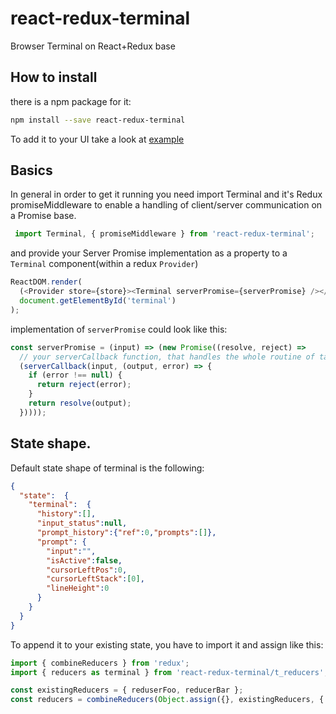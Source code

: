 # react-redux-terminal
Browser Terminal on React+Redux base

## How to install

there is a npm package for it:

```sh
npm install --save react-redux-terminal
```

To add it to your UI take a look at [example](https://github.com/phpingme/react-redux-terminal/tree/master/example)


## Basics

In general in order to get it running you need import Terminal and it's Redux promiseMiddleware to enable a handling of client/server communication on a Promise base.

```javascript
 import Terminal, { promiseMiddleware } from 'react-redux-terminal';
```

and provide your Server Promise implementation as a property to a ```Terminal``` component(within a redux ```Provider```)

```javascript
ReactDOM.render(
  (<Provider store={store}><Terminal serverPromise={serverPromise} /></Provider>),
  document.getElementById('terminal')
);
```

implementation of ```serverPromise``` could look like this:
```javascript
const serverPromise = (input) => (new Promise((resolve, reject) =>
  // your serverCallback function, that handles the whole routine of taking to a server part
  (serverCallback(input, (output, error) => {
    if (error !== null) {
      return reject(error);
    }
    return resolve(output);
  }))));


```


## State shape.

Default state shape of terminal is the following:

```json
{
  "state":  {
    "terminal":  {
      "history":[],
      "input_status":null,
      "prompt_history":{"ref":0,"prompts":[]},
      "prompt": {
        "input":"",
        "isActive":false,
        "cursorLeftPos":0,
        "cursorLeftStack":[0],
        "lineHeight":0
      }
    }
  }
}

```

To append it to your existing state, you have to import it and assign like this:
```javascript
import { combineReducers } from 'redux';
import { reducers as terminal } from 'react-redux-terminal/t_reducers';

const existingReducers = { reduserFoo, reducerBar };
const reducers = combineReducers(Object.assign({}, existingReducers, { terminal }));
```
